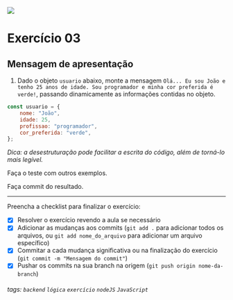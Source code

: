 ![](https://i.imgur.com/xG74tOh.png)

# Exercício 03

## Mensagem de apresentação

1. Dado o objeto `usuario` abaixo, monte a mensagem `Olá... Eu sou João e tenho 25 anos de idade. Sou programador e minha cor preferida é verde!`, passando dinamicamente as informações contidas no objeto.

```javascript
const usuario = {
    nome: "João",
    idade: 25,
    profissao: "programador",
    cor_preferida: "verde",
};
```

_Dica: a desestruturação pode facilitar a escrita do código, além de torná-lo mais legível._

Faça o teste com outros exemplos.

Faça commit do resultado.

---

Preencha a checklist para finalizar o exercício:

-   [x] Resolver o exercício revendo a aula se necessário
-   [x] Adicionar as mudanças aos commits (`git add .` para adicionar todos os arquivos, ou `git add nome_do_arquivo` para adicionar um arquivo específico)
-   [x] Commitar a cada mudança significativa ou na finalização do exercício (`git commit -m "Mensagem do commit"`)
-   [x] Pushar os commits na sua branch na origem (`git push origin nome-da-branch`)

###### tags: `backend` `lógica` `exercício` `nodeJS` `JavaScript`
